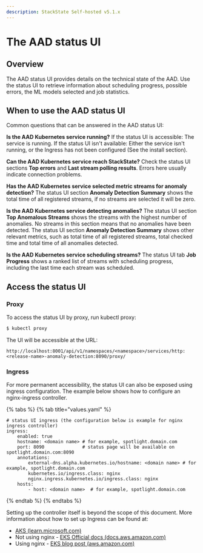 ```yaml
---
description: StackState Self-hosted v5.1.x
---
```


# The AAD status UI

## Overview

The AAD status UI provides details on the technical state of the AAD. Use the status UI to retrieve information about scheduling progress, possible errors, the ML models selected and job statistics.

## When to use the AAD status UI

Common questions that can be answered in the AAD status UI:

**Is the AAD Kubernetes service running?**
If the status UI is accessible: The service is running.
If the status UI isn't available: Either the service isn't running, or the Ingress has not been configured \(See the install section\).

**Can the AAD Kubernetes service reach StackState?**
Check the status UI sections **Top errors** and **Last stream polling results**. Errors here usually indicate connection problems.

**Has the AAD Kubernetes service selected metric streams for anomaly detection?**
The status UI section **Anomaly Detection Summary** shows the total time of all registered streams, if no streams are selected it will be zero.

**Is the AAD Kubernetes service detecting anomalies?**
The status UI section **Top Anomalous Streams** shows the streams with the highest number of anomalies. No streams in this section means that no anomalies have been detected. The status UI section **Anomaly Detection Summary** shows other relevant metrics, such as total time of all registered streams, total checked time and total time of all anomalies detected.

**Is the AAD Kubernetes service scheduling streams?**
The status UI tab **Job Progress** shows a ranked list of streams with scheduling progress, including the last time each stream was scheduled.

## Access the status UI

### Proxy

To access the status UI by proxy, run kubectl proxy:

```sh
$ kubectl proxy
```

The UI will be accessible at the URL:

```text
http://localhost:8001/api/v1/namespaces/<namespace>/services/http:<release-name>-anomaly-detection:8090/proxy/
```

### Ingress

For more permanent accessibility, the status UI can also be exposed using ingress configuration. The example below shows how to configure an nginx-ingress controller.

{% tabs %}
{% tab title="values.yaml" %}
```text
# status UI ingress (the configuration below is example for nginx ingress controller)
ingress:
    enabled: true
    hostname: <domain name> # for example, spotlight.domain.com
    port: 8090              # status page will be available on spotlight.domain.com:8090
    annotations:
        external-dns.alpha.kubernetes.io/hostname: <domain name> # for example, spotlight.domain.com
        kubernetes.io/ingress.class: nginx
        nginx.ingress.kubernetes.io/ingress.class: nginx
    hosts:
        - host: <domain name>  # for example, spotlight.domain.com
```
{% endtab %}
{% endtabs %}

Setting up the controller itself is beyond the scope of this document. More information about how to set up Ingress can be found at:

* [AKS \(learn.microsoft.com\)](https://learn.microsoft.com/en-us/azure/aks/ingress-tls?tabs=azure-cli)
* Not using nginx - [EKS Official docs \(docs.aws.amazon.com\)](https://docs.aws.amazon.com/eks/latest/userguide/alb-ingress.html)
* Using nginx - [EKS blog post \(aws.amazon.com\)](https://aws.amazon.com/blogs/opensource/network-load-balancer-nginx-ingress-controller-eks/)

